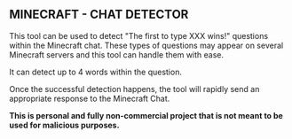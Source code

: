 ## **MINECRAFT - CHAT DETECTOR**

This tool can be used to detect "The first to type XXX wins!" questions within the Minecraft chat.
These types of questions may appear on several Minecraft servers and this tool can handle them with ease.

It can detect up to 4 words within the question.

Once the successful detection happens, the tool will rapidly send an appropriate response to the Minecraft Chat.

**This is personal and fully non-commercial project that is not meant to be used for malicious purposes.**
